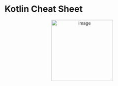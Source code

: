 # Kotlin Cheat Sheet

<p align="center">
  <img src="https://github.com/nicovillamonte/code-cheat-sheet/assets/64659720/dd7915ac-8528-478e-a03d-33da0f645c43" alt="image" height="200">
</p>
